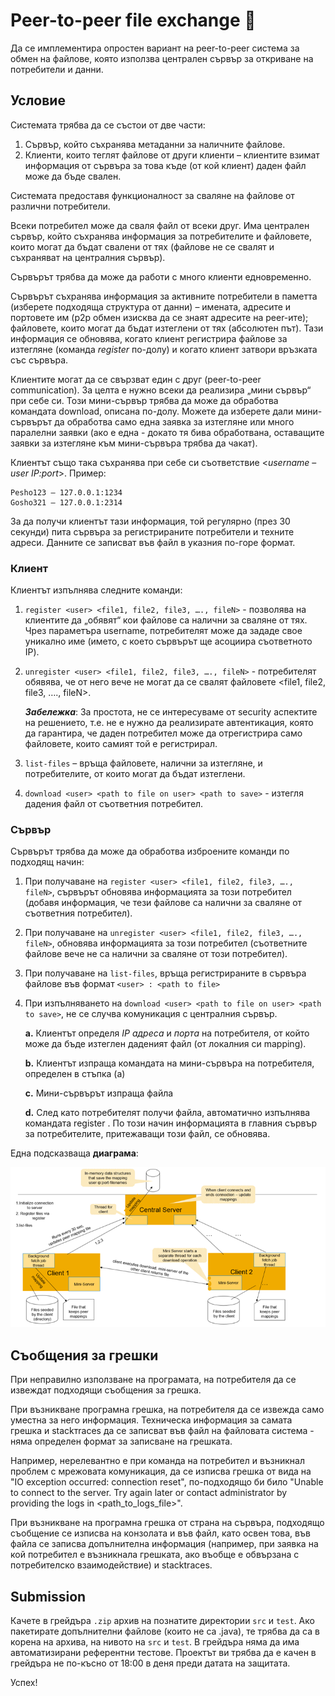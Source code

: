# Peer-to-peer file exchange :busts_in_silhouette:

Да се имплементира опростен вариант на peer-to-peer система за обмен на файлове, която използва централен сървър за откриване на потребители и данни.

## Условие

Системата трябва да се състои от две части:
1. Сървър, който съхранява метаданни за наличните файлове.
2. Клиенти, които теглят файлове от други клиенти – клиентите взимат информация от сървъра за това къде (от кой клиент) даден файл може да бъде свален.

Системата предоставя функционалност за сваляне на файлове от различни потребители.

Всеки потребител може да сваля файл от всеки друг. Има централен сървър, който съхранява информация за потребителите и файловете, които могат да бъдат свалени от тях (файлове не се свалят и съхраняват на централния сървър).

Сървърът трябва да може да работи с много клиенти едновременно.

Сървърът съхранява информация за активните потребители в паметта (изберете подходяща структура от данни) – имената, адресите и портовете им (p2p обмен изисква да се знаят адресите на peer-ите); файловете, които могат да бъдат изтеглени от тях (абсолютен път). Тази информация се обновява, когато клиент регистрира файлове за изтегляне (команда *register* по-долу) и когато клиент затвори връзката със сървъра.

Клиентите могат да се свързват един с друг (peer-to-peer communication). За целта е нужно всеки да реализира „мини сървър“ при себе си. Този мини-сървър трябва да може да обработва командата download, описана по-долу. Можете да изберете дали мини-сървърът да обработва само една заявка за изтегляне или много паралелни заявки (ако е една - докато тя бива обработвана, оставащите заявки за изтегляне към мини-сървъра трябва да чакат).

Клиентът също така съхранява при себе си съответствие <*username* – *user* *IP:port*>.
Пример:
```
Pesho123 – 127.0.0.1:1234
Gosho321 – 127.0.0.1:2314
```
За да получи клиентът тази информация, той регулярно (през 30 секунди) пита сървъра за регистрираните потребители и техните адреси. Данните се записват във файл в указния по-горе формат.

### Клиент

Клиентът изпълнява следните команди:
1. `register <user> <file1, file2, file3, …., fileN>` - позволява на клиентите да „обявят“ кои файлове са налични за сваляне от тях. Чрез параметъра username, потребителят може да зададе свое уникално име (името, с което сървърът ще асоциира съответното IP).

2. `unregister <user> <file1, file2, file3, …., fileN>` - потребителят обявява, че от него вече не могат да се свалят файловете <file1, file2, file3, …., fileN>.

    ***Забележка***: За простота, не се интересуваме от security аспектите на решението, т.е. не е нужно да реализирате автентикация, която да гарантира, че даден потребител може да отрегистрира само файловете, които самият той е регистрирал.

3. `list-files` – връща файловете, налични за изтегляне, и потребителите, от които могат да бъдат изтеглени.
4. `download <user> <path to file on user> <path to save>` - изтегля дадения файл от съответния потребител.

### Сървър

Сървърът трябва да може да обработва изброените команди по подходящ начин:
1. При получаване на `register <user> <file1, file2, file3, …., fileN>`, сървърът обновява информацията за този потребител (добавя информация, че тези файлове са налични за сваляне от съответния потребител).
2. При получаване на `unregister <user> <file1, file2, file3, …., fileN>`, обновява информацията за този потребител (съответните файлове вече не са налични за сваляне от този потребител).
3. При получаване на `list-files`, връща регистрираните в сървъра файлове във формат `<user> : <path to file>`
4. При изпълняването на `download <user> <path to file on user> <path to save>`, не се случва комуникация с централния сървър.

    **a.** Клиентът определя *IP адреса* и *порта* на потребителя, от който може да бъде изтеглен даденият файл (от локалния си mapping).

    **b.** Клиентът изпраща командата на мини-сървъра на потребителя, определен в стъпка (а)

    **c.** Мини-сървърът изпраща файла

    **d.** След като потребителят получи файла, автоматично изпълнява командата register  <user> <path to saved file>. По този начин информацията в главния сървър за потребителите, притежаващи този файл, се обновява.

Една подсказваща **диаграма**:

![Peer-to-Peer Diagram](images/peer-to-peer.png)

## Съобщения за грешки

При неправилно използване на програмата, на потребителя да се извеждат подходящи съобщения за грешка.

При възникване програмна грешка, на потребителя да се извежда само уместна за него информация. Техническа информация за самата грешка и stackтraces да се записват във файл на файловата система - няма определен формат за записване на грешката.

Например, нерелевантно е при команда на потребител и възникнал проблем с мрежовата комуникация, да се изписва грешка от вида на "IO exception occurred: connection reset", по-подходящо би било "Unable to connect to the server. Try again later or contact administrator by providing the logs in <path_to_logs_file>".

При възникване на програмна грешка от страна на сървъра, подходящо съобщение се изписва на конзолата и във файл, като освен това, във файла се записва допълнителна информация (например, при заявка на кой потребител е възникнала грешката, ако въобще е обвързана с потребителско взаимодействие) и stacktraces.

## Submission

Качете в грейдъра `.zip` архив на познатите директории `src` и `test`. Ако пакетирате допълнителни файлове (които не са .java), те трябва да са в корена на архива, на нивото на `src` и `test`.
В грейдъра няма да има автоматизирани референтни тестове.
Проектът ви трябва да е качен в грейдъра не по-късно от 18:00 в деня преди датата на защитата.

Успех!
